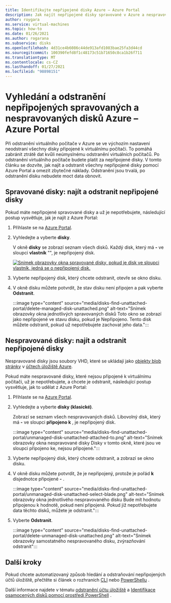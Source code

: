 ```yaml
---
title: Identifikujte nepřipojené disky Azure – Azure Portal
description: Jak najít nepřipojené disky spravované v Azure a nespravované (VHD/Page BLOB) pomocí Azure Portal.
author: roygara
ms.service: virtual-machines
ms.topic: how-to
ms.date: 01/26/2021
ms.author: rogarana
ms.subservice: disks
ms.openlocfilehash: 4d31ce4b6086c44de913afd1083bae25fa3d44cd
ms.sourcegitcommit: 100390fefd8f1c48173c51b71650c8ca1b26f711
ms.translationtype: MT
ms.contentlocale: cs-CZ
ms.lasthandoff: 01/27/2021
ms.locfileid: "98898151"
---
```

# <a name="find-and-delete-unattached-azure-managed-and-unmanaged-disks---azure-portal"></a>Vyhledání a odstranění nepřipojených spravovaných a nespravovaných disků Azure – Azure Portal

Při odstranění virtuálního počítače v Azure se ve výchozím nastavení neodstraní všechny disky připojené k virtuálnímu počítači. To pomáhá zabránit ztrátě dat kvůli neúmyslnému odstranění virtuálních počítačů. Po odstranění virtuálního počítače budete platit za nepřipojené disky. V tomto článku se dozvíte, jak najít a odstranit všechny nepřipojené disky pomocí Azure Portal a omezit zbytečné náklady. Odstranění jsou trvalá, po odstranění disku nebudete moct data obnovit.

## <a name="managed-disks-find-and-delete-unattached-disks"></a>Spravované disky: najít a odstranit nepřipojené disky

Pokud máte nepřipojené spravované disky a už je nepotřebujete, následující postup vysvětluje, jak je najít z Azure Portal:

1. Přihlaste se na [Azure Portal](https://portal.azure.com/).
1. Vyhledejte a vyberte **disky**.

    V okně **disky** se zobrazí seznam všech disků. Každý disk, který má **-** ve sloupci **vlastník** "", je nepřipojený disk.

    [![Snímek obrazovky okna spravované disky, pokud je disk ve sloupci vlastník, jedná se o nepřipojený disk.](media/disks-find-unattached-portal/managed-disk-unattached-owner.png)](media/disks-find-unattached-portal/managed-disk-owner-unattached.png#lightbox)

1. Vyberte nepřipojený disk, který chcete odstranit, otevře se okno disku.
1. V okně disku můžete potvrdit, že stav disku není připojen a pak vyberte **Odstranit**.

    :::image type="content" source="media/disks-find-unattached-portal/delete-managed-disk-unattached.png" alt-text="Snímek obrazovky okna jednotlivých spravovaných disků Toto okno se zobrazí jako nepřipojené ve stavu disku, pokud je Nepřipojeno. Tento disk můžete odstranit, pokud už nepotřebujete zachovat jeho data.":::

## <a name="unmanaged-disks-find-and-delete-unattached-disks"></a>Nespravované disky: najít a odstranit nepřipojené disky

Nespravované disky jsou soubory VHD, které se ukládají jako [objekty blob stránky](/rest/api/storageservices/understanding-block-blobs--append-blobs--and-page-blobs#about-page-blobs) v [účtech úložiště Azure](../storage/common/storage-account-overview.md).

Pokud máte nespravované disky, které nejsou připojené k virtuálnímu počítači, už je nepotřebujete, a chcete je odstranit, následující postup vysvětluje, jak to udělat z Azure Portal:

1. Přihlaste se na [Azure Portal](https://portal.azure.com/).
1. Vyhledejte a vyberte **disky (klasické)**.

    Zobrazí se seznam všech nespravovaných disků. Libovolný disk, který má **-** ve sloupci **připojeno k** , je nepřipojený disk.

    :::image type="content" source="media/disks-find-unattached-portal/unmanaged-disk-unattached-attached-to.png" alt-text="Snímek obrazovky okna nespravované disky Disky v tomto okně, které jsou ve sloupci připojeno ke, nejsou připojené.":::

1. Vyberte nepřipojený disk, který chcete odstranit, a zobrazí se okno disku.

1. V okně disku můžete potvrdit, že je nepřipojený, protože je pořád **k** disjednotce připojené **-** .

    :::image type="content" source="media/disks-find-unattached-portal/unmanaged-disk-unattached-select-blade.png" alt-text="Snímek obrazovky okna jednotlivého nespravovaného disku Bude mít hodnotu připojenou k hodnotě, pokud není připojená. Pokud již nepotřebujete data těchto disků, můžete je odstranit.":::

1. Vyberte **Odstranit**.

    :::image type="content" source="media/disks-find-unattached-portal/delete-unmanaged-disk-unattached.png" alt-text="Snímek obrazovky samostatného nespravovaného disku, zvýrazňování odstranit":::

## <a name="next-steps"></a>Další kroky

Pokud chcete automatizovaný způsob hledání a odstraňování nepřipojených účtů úložiště, přečtěte si článek o rozhraních [CLI](linux/find-unattached-disks.md) nebo [PowerShellu](windows/find-unattached-disks.md) .

Další informace najdete v tématu [odstranění účtu úložiště](../storage/common/storage-account-create.md#delete-a-storage-account) a [Identifikace osamocených disků pomocí prostředí PowerShell](/archive/blogs/ukplatforms/azure-cost-optimisation-series-identify-orphaned-disks-using-powershell) .
